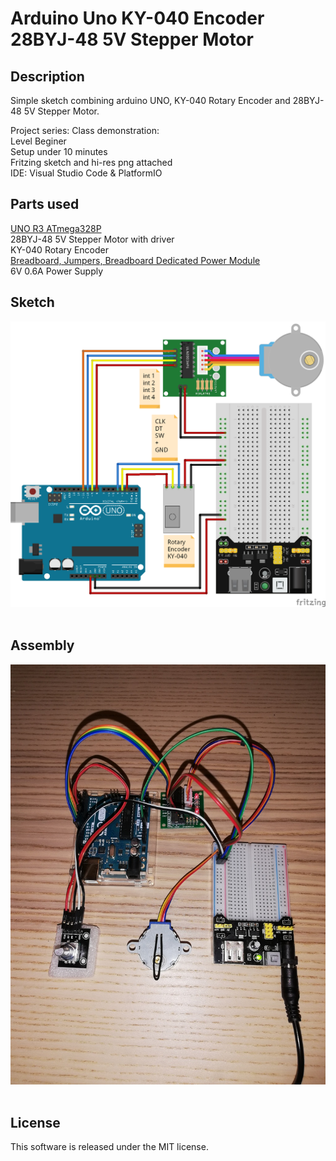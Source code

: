 # Arduino Uno KY-040 Encoder 28BYJ-48 5V Stepper Motor

Description
-------

Simple sketch combining arduino UNO, KY-040 Rotary Encoder and 28BYJ-48 5V Stepper Motor. <br>

Project series: Class demonstration:<br>
Level Beginer<br>
Setup under 10 minutes<br>
Fritzing sketch and hi-res png attached<br>
IDE: Visual Studio Code & PlatformIO<br>

Parts used
-------

<a target='_blank' href='https://www.banggood.com/UNO-R3-ATmega328P-Development-Board-For-Arduino-No-Cable-p-964163.html?p=7V2908432685201401JL&custlinkid=172009' title='' >UNO R3 ATmega328P</a><br>
28BYJ-48 5V Stepper Motor with driver<br>
KY-040 Rotary Encoder<br>
<a target='_blank' href='https://www.banggood.com/MB-102-MB102-Solderless-Breadboard-Power-Supply-Jumper-Cable-Kits-Dupont-Wire-For-Arduino-p-933600.html?p=7V2908432685201401JL&custlinkid=172010' title='' >Breadboard, Jumpers, Breadboard Dedicated Power Module</a><br>
6V 0.6A Power Supply<br>

Sketch
-------

<img src="/FritzingSketch/Arduino Uno Encoder_bb.png" alt="fritzing sketch"/>
<br>
<br>

Assembly
-------
<img src="/img/2.jpg" alt="Assembly"/>
<br>
<br>

License
-------

This software is released under the MIT license.
